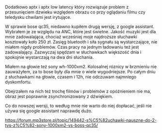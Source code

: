 Dodatkowo aptx i aptx low latency który rozwiązuje problem z przesunięciem dzwieku względem obrazu co przy oglądaniu filmu czy teledysku chwilami jest irytujące.  


W sprawie bose qc35, niedawno kupiłem drugą wersję, z google assistant. Wybrałem je ze względu na ANC, które jest świetne. Jakość muzyki jest dla mnie zadowalająca, chociaż wcześniej moje najdroższe słuchawki kosztowały koło 250 zł. Zasięg bluetooth i siła sygnału są wystarczające, nie miałem nigdy problemów. Czas pracy na jednym ładowaniu też jest zadowalający. Zazwyczaj spędzam w słuchawkach większość dnia i spokojnie wystarczają na dwa dni słuchania.

Miałem na głowie też sony wh-1000xm2. Kolosalnej róznicy w brzmieniu nie zauważyłem, za to bose były dla mnie o wiele wygodniejsze. Po całym dniu z słuchawkami na głowie, czasem i 12h, nie odczuwam najmniego dyskomfortu.

Obejrzałem na nich też trochę filmów i problemów z opóźnieniem nie ma, obraz jest poprawnie zsynchronizowany z dźwiękiem. 

Co do nowszej wersji, to według mnie nie warto do niej dopłacać, jeśli nie używa się google assistant naprawdę dużo.

https://forum.mp3store.pl/topic/149442-s%C5%82uchawki-nauszne-do-2-tys-z%C5%82-sony-1000xm2-vs-boss-qc35/
